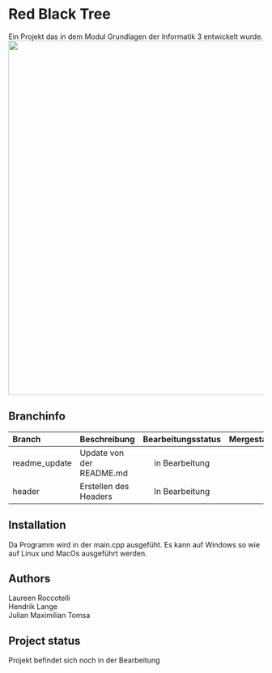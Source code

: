 # Red Black Tree

Ein Projekt das in dem Modul Grundlagen der Informatik 3 entwickelt wurde. <br/>
<img src="https://martin-thoma.com/images/2012/07/red-black-tree1.png" width="700px"/>

## Branchinfo

| Branch                 | Beschreibung           | Bearbeitungsstatus        | Mergestatus                   | Mergedatum    | Zielbranch |
|:---------------------- |:---------------------- | :------------------------:| :----------------------------:| :----------: | :------------- |
|readme_update | Update von der README.md | in Bearbeitung | | | main |
| header     | Erstellen des Headers   | In Bearbeitung | |  | main  |

## Installation
Da Programm wird in der main.cpp ausgefüht.
Es kann auf Windows so wie auf Linux und MacOs ausgeführt werden.

## Authors
Laureen Roccotelli <br/>
Hendrik Lange <br/>
Julian Maximilian Tomsa

## Project status
Projekt befindet sich noch in der Bearbeitung
